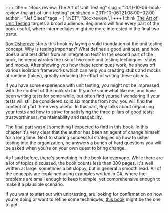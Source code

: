 +++
title = "Book review: The Art of Unit Testing"
slug = "2011-10-06-book-review-the-art-of-unit-testing"
published = 2011-10-06T21:08:00+02:00
author = "Jef Claes"
tags = [ ".NET", "Bookreview",]
+++
I think [The Art of Unit
Testing](http://www.amazon.com/gp/product/1933988274/ref=as_li_tf_tl?ie=UTF8&tag=diofanedebyje-20&linkCode=as2&camp=217145&creative=399377&creativeASIN=1933988274)
targets a broad audience. Beginners will find every part of the book
useful, where intermediates might be more interested in the final two
parts.  
  
[Roy Osherove](http://osherove.com/blog/) starts this book by laying a
solid foundation of the unit testing concept. Why is testing important?
What defines a good unit test, and how does a unit test differ from an
integration test? In the second part of the book, he demonstrates the
use of two core unit testing techniques: stubs and mocks. After showing
you how these techniques work, he shows off various isolation frameworks
which can help you creating stubs and mocks at runtime (fakes), greatly
reducing the effort of writing these objects.  
  
If you have some experience with unit testing, you might not be
impressed with the content of the book so far. If you're somewhat like
me, and have been writing tests for some while, but often find yourself
wondering if your tests will still be considered solid six months from
now, you will find the content of part three very useful. In this part,
Roy talks about organizing your tests and how to strive for satisfying
the three pillars of good tests: trustworthiness, maintainability and
readability.  
  
The final part wasn't something I expected to find in this book. In this
chapter it's very clear that the author has been an agent of change
himself for a long time. Next to sharing successful strategies on how to
usher testing into the organization, he answers a bunch of hard
questions you will be asked when you're on your own quest to bring
change.  
  
As I said before, there's something in the book for everyone. While
there are a lot of topics discussed, the book counts less than 300
pages. It's well written at large, sometimes a bit sloppy, but in
general a smooth read. All of the concepts are explained using examples
written in C\#, where the problems are small enough to keep it simple,
yet comprehensive enough to make it a plausible scenario.  
  
If you want to start out with unit testing, are looking for confirmation
on how you're doing or want to refine some techniques, [this
book](http://www.amazon.com/gp/product/1933988274/ref=as_li_tf_tl?ie=UTF8&tag=diofanedebyje-20&linkCode=as2&camp=217145&creative=399377&creativeASIN=1933988274)
might be the one to get.
